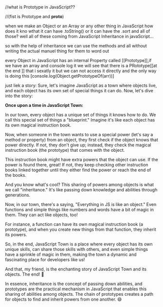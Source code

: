 //what is Prototype in JavaScript??


//(fist is Prototype and __proto__)

when we make an Object or an Array or any other thing in JavaScript how does it kno wthat it can have .toString()
or it can have the .sort and all of those?
well all of these coming from JavaScript Inheritance in javaScript...


so with the help of inheritance we can use the methods and all without writing the actual manuel thing for them to word out 

every Object in JavaScript has an internal Property called [[Prototype]],if we have an array and console log it we will see that there is a PRototype[[at the end ]] that i sexatly it but we can not access it directly and the only way is doing this [console.log(Object.getPrototypeOf(arr))]


just liek a story:
Sure, let's imagine JavaScript as a town where objects live, and each object has its own set of special things it can do. Now, let's dive into the story:

**Once upon a time in JavaScript Town:**

In our town, every object has a unique set of things it knows how to do. We call this special set of things a "blueprint." Imagine it's like each object has its own magical instruction book.

Now, when someone in the town wants to use a special power (let's say a method or property) from an object, they first check if the object knows that power directly. If not, they don't give up; instead, they check the magical instruction book (the prototype) that comes with the object.

This instruction book might have extra powers that the object can use. If the power is found there, great! If not, they keep checking other instruction books linked together until they either find the power or reach the end of the books.

And you know what's cool? This sharing of powers among objects is what we call "inheritance." It's like passing down knowledge and abilities through generations.

Now, in our town, there's a saying, "Everything in JS is like an object." Even functions and simple things like numbers and words have a bit of magic in them. They can act like objects, too!

For instance, a function can have its own magical instruction book (a prototype), and when you create new things from that function, they inherit its powers.

So, in the end, JavaScript Town is a place where every object has its own unique skills, can share those skills with others, and even simple things have a sprinkle of magic in them, making the town a dynamic and fascinating place for developers like us!

And that, my friend, is the enchanting story of JavaScript Town and its objects. The end! 🌟



In essence, inheritance is the concept of passing down abilities, and prototypes are the practical mechanism in JavaScript that enables this sharing of abilities among objects. The chain of prototypes creates a path for objects to find and inherit powers from one another. :smile:
